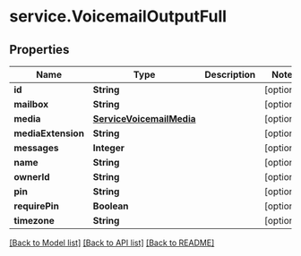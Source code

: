# service.VoicemailOutputFull

## Properties
Name | Type | Description | Notes
------------ | ------------- | ------------- | -------------
**id** | **String** |  | [optional] 
**mailbox** | **String** |  | [optional] 
**media** | [**ServiceVoicemailMedia**](ServiceVoicemailMedia.md) |  | [optional] 
**mediaExtension** | **String** |  | [optional] 
**messages** | **Integer** |  | [optional] 
**name** | **String** |  | [optional] 
**ownerId** | **String** |  | [optional] 
**pin** | **String** |  | [optional] 
**requirePin** | **Boolean** |  | [optional] 
**timezone** | **String** |  | [optional] 

[[Back to Model list]](../README.md#documentation-for-models) [[Back to API list]](../README.md#documentation-for-api-endpoints) [[Back to README]](../README.md)


